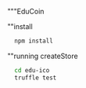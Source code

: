 """EduCoin

""install
```bash
  npm install
```
""running createStore
```bash
  cd edu-ico
  truffle test
```
